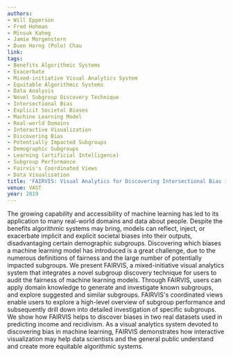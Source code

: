 ```yaml
---
authors:
- Will Epperson
- Fred Hohman
- Minsuk Kahng
- Jamie Morgenstern
- Duen Horng (Polo) Chau
link:
tags:
- Benefits Algorithmic Systems
- Exacerbate
- Mixed-initiative Visual Analytics System
- Equitable Algorithmic Systems
- Data Analysis
- Novel Subgroup Discovery Technique
- Intersectional Bias
- Explicit Societal Biases
- Machine Learning Model
- Real-world Domains
- Interactive Visualization
- Discovering Bias
- Potentially Impacted Subgroups
- Demographic Subgroups
- Learning (artificial Intelligence)
- Subgroup Performance
- Fairvis's Coordinated Views
- Data Visualisation
title: 'FAIRVIS: Visual Analytics for Discovering Intersectional Bias in Machine Learning.'
venue: VAST
year: 2019
---
```

The growing capability and accessibility of machine learning has led to its application to many real-world domains and data about people. Despite the benefits algorithmic systems may bring, models can reflect, inject, or exacerbate implicit and explicit societal biases into their outputs, disadvantaging certain demographic subgroups. Discovering which biases a machine learning model has introduced is a great challenge, due to the numerous definitions of fairness and the large number of potentially impacted subgroups. We present FAIRVIS, a mixed-initiative visual analytics system that integrates a novel subgroup discovery technique for users to audit the fairness of machine learning models. Through FAIRVIS, users can apply domain knowledge to generate and investigate known subgroups, and explore suggested and similar subgroups. FAIRVIS's coordinated views enable users to explore a high-level overview of subgroup performance and subsequently drill down into detailed investigation of specific subgroups. We show how FAIRVIS helps to discover biases in two real datasets used in predicting income and recidivism. As a visual analytics system devoted to discovering bias in machine learning, FAIRVIS demonstrates how interactive visualization may help data scientists and the general public understand and create more equitable algorithmic systems.